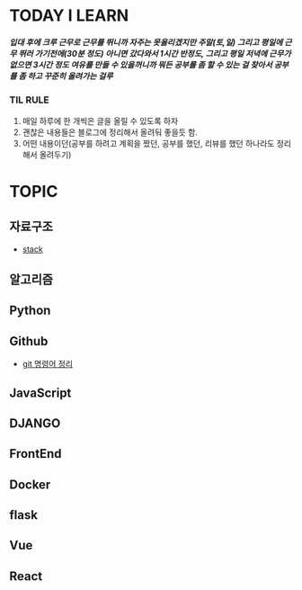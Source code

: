 # TODAY I LEARN
##### 입대 후에 크루 근무로 근무를 뛰니까 자주는 못올리겠지만 주말(토,일) 그리고 평일에 근무 뛰러 가기전에(30분 정도) 아니면 갔다와서 1시간 반정도, 그리고 평일 저녁에 근무가 없으면 3시간 정도 여유를 만들 수 있을꺼니까 뭐든 공부를 좀 할 수 있는 걸 찾아서 공부를 좀 하고 꾸준히 올려가는 걸루

### TIL RULE
1. 매일 하루에 한 개씩은 글을 올릴 수 있도록 하자
2. 괜찮은 내용들은 블로그에 정리해서 올려둬 좋을듯 함.
3. 어떤 내용이던(공부를 하려고 계획을 짰던, 공부를 했던, 리뷰를 했던 하나라도 정리해서 올려두기)

# TOPIC

## 자료구조
- [stack](https://github.com/krokerdile/TIL/blob/main/DataStructure/Stack.md)
## 알고리즘
## Python
## Github
- [git 명령어 정리](https://github.com/krokerdile/TIL/blob/main/Github/github-command.md)
## JavaScript
## DJANGO
## FrontEnd
## Docker
## flask 
## Vue
## React
